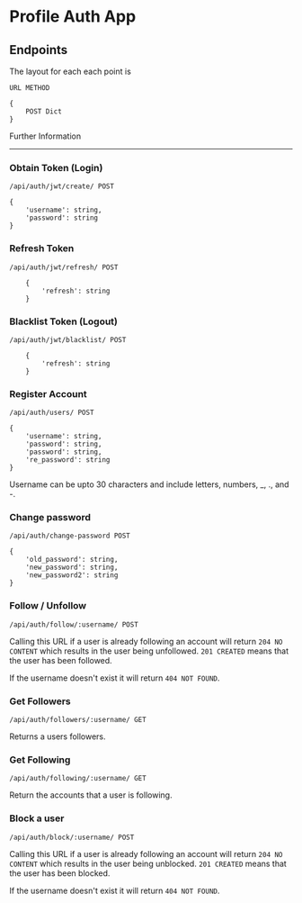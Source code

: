 # Profile Auth App

## Endpoints

The layout for each each point is 

```URL METHOD```

```
{ 
    POST Dict 
}
```

Further Information

----------------------------

### Obtain Token (Login)

```/api/auth/jwt/create/ POST```

```
{
    'username': string, 
    'password': string
}
```

### Refresh Token

```/api/auth/jwt/refresh/ POST```

```
    {
        'refresh': string
    }
```

### Blacklist Token (Logout)

```/api/auth/jwt/blacklist/ POST```

```
    {
        'refresh': string
    }
```

### Register Account

```/api/auth/users/ POST```

```
{
    'username': string, 
    'password': string,
    'password': string,
    're_password': string
}
```

Username can be upto 30 characters and include letters, numbers, _, ., and -.

### Change password

```/api/auth/change-password POST```

```
{
    'old_password': string,
    'new_password': string,
    'new_password2': string
}
```

### Follow / Unfollow

```/api/auth/follow/:username/ POST```

Calling this URL if a user is already following an account will return `204 NO CONTENT` which results in the user being unfollowed. `201 CREATED` means that the user has been followed.

If the username doesn't exist it will return `404 NOT FOUND`.

### Get Followers

```/api/auth/followers/:username/ GET```

Returns a users followers.

### Get Following

```/api/auth/following/:username/ GET```

Return the accounts that a user is following.

### Block a user

```/api/auth/block/:username/ POST```

Calling this URL if a user is already following an account will return `204 NO CONTENT` which results in the user being unblocked. `201 CREATED` means that the user has been blocked.

If the username doesn't exist it will return `404 NOT FOUND`.
